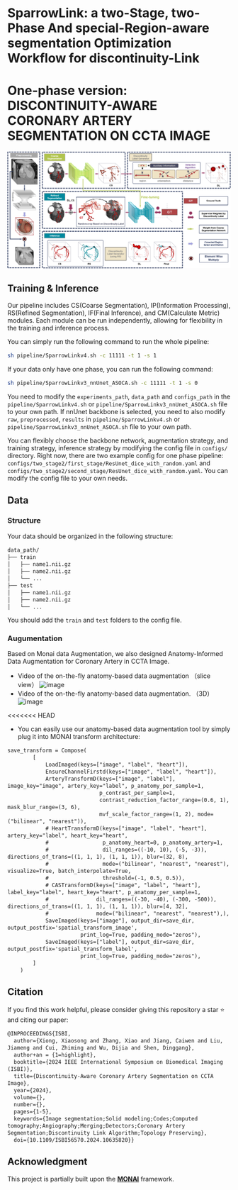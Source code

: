 # SparrowLink: a two-Stage, two-Phase And special-Region-aware segmentation Optimization Workflow for discontinuity-Link

# One-phase version: DISCONTINUITY-AWARE CORONARY ARTERY SEGMENTATION ON CCTA IMAGE
![Project Diagram](readme_image/Onephase_pipeline.png) 

## Training & Inference
Our pipeline includes CS(Coarse Segmentation), IP(Information Processing), RS(Refined Segmentation), IF(Final Inference), and CM(Calculate Metric) modules. Each module can be run independently, allowing for flexibility in the training and inference process.

You can simply run the following command to run the whole pipeline:
```bash
sh pipeline/SparrowLinkv4.sh -c 11111 -t 1 -s 1
```

If your data only have one phase, you can run the following command:
```bash
sh pipeline/SparrowLinkv3_nnUnet_ASOCA.sh -c 11111 -t 1 -s 0
```
You need to modify the `experiments_path`, `data_path` and `configs_path` in the `pipeline/SparrowLinkv4.sh` or `pipeline/SparrowLinkv3_nnUnet_ASOCA.sh` file to your own path.
If nnUnet backbone is selected, you need to also modify `raw`, `preprocessed`, `results` in `pipeline/SparrowLinkv4.sh` or `pipeline/SparrowLinkv3_nnUnet_ASOCA.sh` file to your own path.

You can flexibly choose the backbone network, augmentation strategy, and training strategy, inference strategy by modifying the config file in `configs/` directory.
Right now, there are two example config for one phase pipeline: `configs/two_stage2/first_stage/ResUnet_dice_with_random.yaml` and `configs/two_stage2/second_stage/ResUnet_dice_with_random.yaml`. You can modify the config file to your own needs.
## Data
### Structure
Your data should be organized in the following structure:
```
data_path/
├── train
│   ├── name1.nii.gz
│   ├── name2.nii.gz
│   └── ...
├── test
│   ├── name1.nii.gz
│   ├── name2.nii.gz
│   └── ...
```
You should add the `train` and `test` folders to the config file. 

### Augumentation
Based on Monai data Augmentation, we also designed Anatomy-Informed Data Augmentation for Coronary Artery in CCTA Image.
* Video of the on-the-fly anatomy-based data augmentation （slice view）
![image](https://github.com/xxsxxsxxs666/SparrowLink/assets/61532031/fd2e33e7-8a14-4f84-9bcc-4b5b9f9dd7fa.gif)
* Video of the on-the-fly anatomy-based data augmentation. （3D）
![image](https://github.com/xxsxxsxxs666/SparrowLink/assets/61532031/c2235188-02e9-427f-8f07-6fe7f807e540.gif)

<<<<<<< HEAD
* You can easily use our anatomy-based data augmentation tool by simply plug it into MONAI transform architecture:

```
save_transform = Compose(
        [
            LoadImaged(keys=["image", "label", "heart"]),
            EnsureChannelFirstd(keys=["image", "label", "heart"]),
            ArteryTransformD(keys=["image", "label"], image_key="image", artery_key="label", p_anatomy_per_sample=1,
                             p_contrast_per_sample=1,
                             contrast_reduction_factor_range=(0.6, 1), mask_blur_range=(3, 6),
                             mvf_scale_factor_range=(1, 2), mode=("bilinear", "nearest")),
            # HeartTransformD(keys=["image", "label", "heart"], artery_key="label", heart_key="heart",
            #                 p_anatomy_heart=0, p_anatomy_artery=1,
            #                 dil_ranges=((-10, 10), (-5, -3)), directions_of_trans=((1, 1, 1), (1, 1, 1)), blur=(32, 8),
            #                 mode=("bilinear", "nearest", "nearest"), visualize=True, batch_interpolate=True,
            #                 threshold=(-1, 0.5, 0.5)),
            # CASTransformD(keys=["image", "label", "heart"], label_key="label", heart_key="heart", p_anatomy_per_sample=1,
            #               dil_ranges=((-30, -40), (-300, -500)), directions_of_trans=((1, 1, 1), (1, 1, 1)), blur=[4, 32],
            #               mode=("bilinear", "nearest", "nearest"),),
            SaveImaged(keys=["image"], output_dir=save_dir, output_postfix='spatial_transform_image',
                       print_log=True, padding_mode="zeros"),
            SaveImaged(keys=["label"], output_dir=save_dir, output_postfix='spatial_transform_label',
                       print_log=True, padding_mode="zeros"),
        ]
    )
```
## Citation

If you find this work helpful, please consider giving this repository a star ⭐ and citing our paper:
```
@INPROCEEDINGS{ISBI,
  author={Xiong, Xiaosong and Zhang, Xiao and Jiang, Caiwen and Liu, Jiameng and Cui, Zhiming and Wu, Dijia and Shen, Dinggang},
  author+an = {1=highlight},
  booktitle={2024 IEEE International Symposium on Biomedical Imaging (ISBI)}, 
  title={Discontinuity-Aware Coronary Artery Segmentation on CCTA Image}, 
  year={2024},
  volume={},
  number={},
  pages={1-5},
  keywords={Image segmentation;Solid modeling;Codes;Computed tomography;Angiography;Merging;Detectors;Coronary Artery Segmentation;Discontinuity Link Algorithm;Topology Preserving},
  doi={10.1109/ISBI56570.2024.10635820}}
```

## Acknowledgment
This project is partially built upon the [**MONAI**](https://github.com/Project-MONAI/MONAI) framework.
